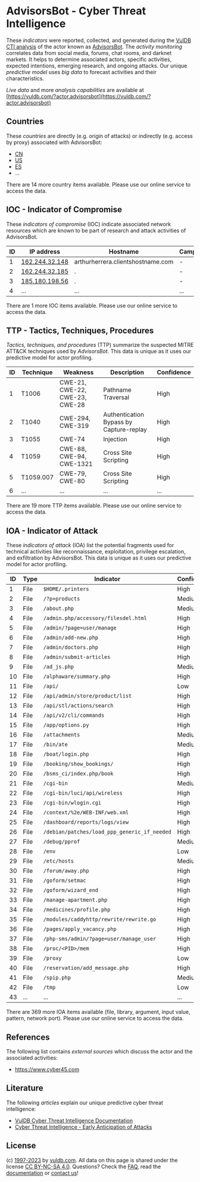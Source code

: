# AdvisorsBot - Cyber Threat Intelligence

These _indicators_ were reported, collected, and generated during the [VulDB CTI analysis](https://vuldb.com/?kb.cti) of the actor known as [AdvisorsBot](https://vuldb.com/?actor.advisorsbot). The _activity monitoring_ correlates data from social media, forums, chat rooms, and darknet markets. It helps to determine associated actors, specific activities, expected intentions, emerging research, and ongoing attacks. Our unique _predictive model_ uses _big data_ to forecast activities and their characteristics.

_Live data_ and more _analysis capabilities_ are available at [https://vuldb.com/?actor.advisorsbot](https://vuldb.com/?actor.advisorsbot)

## Countries

These _countries_ are directly (e.g. origin of attacks) or indirectly (e.g. access by proxy) associated with AdvisorsBot:

* [CN](https://vuldb.com/?country.cn)
* [US](https://vuldb.com/?country.us)
* [ES](https://vuldb.com/?country.es)
* ...

There are 14 more country items available. Please use our online service to access the data.

## IOC - Indicator of Compromise

These _indicators of compromise_ (IOC) indicate associated network resources which are known to be part of research and attack activities of AdvisorsBot.

ID | IP address | Hostname | Campaign | Confidence
-- | ---------- | -------- | -------- | ----------
1 | [162.244.32.148](https://vuldb.com/?ip.162.244.32.148) | arthurherrera.clientshostname.com | - | High
2 | [162.244.32.185](https://vuldb.com/?ip.162.244.32.185) | . | - | High
3 | [185.180.198.56](https://vuldb.com/?ip.185.180.198.56) | . | - | High
4 | ... | ... | ... | ...

There are 1 more IOC items available. Please use our online service to access the data.

## TTP - Tactics, Techniques, Procedures

_Tactics, techniques, and procedures_ (TTP) summarize the suspected MITRE ATT&CK techniques used by _AdvisorsBot_. This data is unique as it uses our predictive model for actor profiling.

ID | Technique | Weakness | Description | Confidence
-- | --------- | -------- | ----------- | ----------
1 | T1006 | CWE-21, CWE-22, CWE-23, CWE-28 | Pathname Traversal | High
2 | T1040 | CWE-294, CWE-319 | Authentication Bypass by Capture-replay | High
3 | T1055 | CWE-74 | Injection | High
4 | T1059 | CWE-88, CWE-94, CWE-1321 | Cross Site Scripting | High
5 | T1059.007 | CWE-79, CWE-80 | Cross Site Scripting | High
6 | ... | ... | ... | ...

There are 19 more TTP items available. Please use our online service to access the data.

## IOA - Indicator of Attack

These _indicators of attack_ (IOA) list the potential fragments used for technical activities like reconnaissance, exploitation, privilege escalation, and exfiltration by AdvisorsBot. This data is unique as it uses our predictive model for actor profiling.

ID | Type | Indicator | Confidence
-- | ---- | --------- | ----------
1 | File | `$HOME/.printers` | High
2 | File | `/?p=products` | Medium
3 | File | `/about.php` | Medium
4 | File | `/admin.php/accessory/filesdel.html` | High
5 | File | `/admin/?page=user/manage` | High
6 | File | `/admin/add-new.php` | High
7 | File | `/admin/doctors.php` | High
8 | File | `/admin/submit-articles` | High
9 | File | `/ad_js.php` | Medium
10 | File | `/alphaware/summary.php` | High
11 | File | `/api/` | Low
12 | File | `/api/admin/store/product/list` | High
13 | File | `/api/stl/actions/search` | High
14 | File | `/api/v2/cli/commands` | High
15 | File | `/app/options.py` | High
16 | File | `/attachments` | Medium
17 | File | `/bin/ate` | Medium
18 | File | `/boat/login.php` | High
19 | File | `/booking/show_bookings/` | High
20 | File | `/bsms_ci/index.php/book` | High
21 | File | `/cgi-bin` | Medium
22 | File | `/cgi-bin/luci/api/wireless` | High
23 | File | `/cgi-bin/wlogin.cgi` | High
24 | File | `/context/%2e/WEB-INF/web.xml` | High
25 | File | `/dashboard/reports/logs/view` | High
26 | File | `/debian/patches/load_ppp_generic_if_needed` | High
27 | File | `/debug/pprof` | Medium
28 | File | `/env` | Low
29 | File | `/etc/hosts` | Medium
30 | File | `/forum/away.php` | High
31 | File | `/goform/setmac` | High
32 | File | `/goform/wizard_end` | High
33 | File | `/manage-apartment.php` | High
34 | File | `/medicines/profile.php` | High
35 | File | `/modules/caddyhttp/rewrite/rewrite.go` | High
36 | File | `/pages/apply_vacancy.php` | High
37 | File | `/php-sms/admin/?page=user/manage_user` | High
38 | File | `/proc/<PID>/mem` | High
39 | File | `/proxy` | Low
40 | File | `/reservation/add_message.php` | High
41 | File | `/spip.php` | Medium
42 | File | `/tmp` | Low
43 | ... | ... | ...

There are 369 more IOA items available (file, library, argument, input value, pattern, network port). Please use our online service to access the data.

## References

The following list contains _external sources_ which discuss the actor and the associated activities:

* https://www.cyber45.com

## Literature

The following _articles_ explain our unique predictive cyber threat intelligence:

* [VulDB Cyber Threat Intelligence Documentation](https://vuldb.com/?kb.cti)
* [Cyber Threat Intelligence - Early Anticipation of Attacks](https://www.scip.ch/en/?labs.20201022)

## License

(c) [1997-2023](https://vuldb.com/?kb.changelog) by [vuldb.com](https://vuldb.com/?kb.about). All data on this page is shared under the license [CC BY-NC-SA 4.0](https://creativecommons.org/licenses/by-nc-sa/4.0/). Questions? Check the [FAQ](https://vuldb.com/?kb.faq), read the [documentation](https://vuldb.com/?kb) or [contact us](https://vuldb.com/?contact)!
